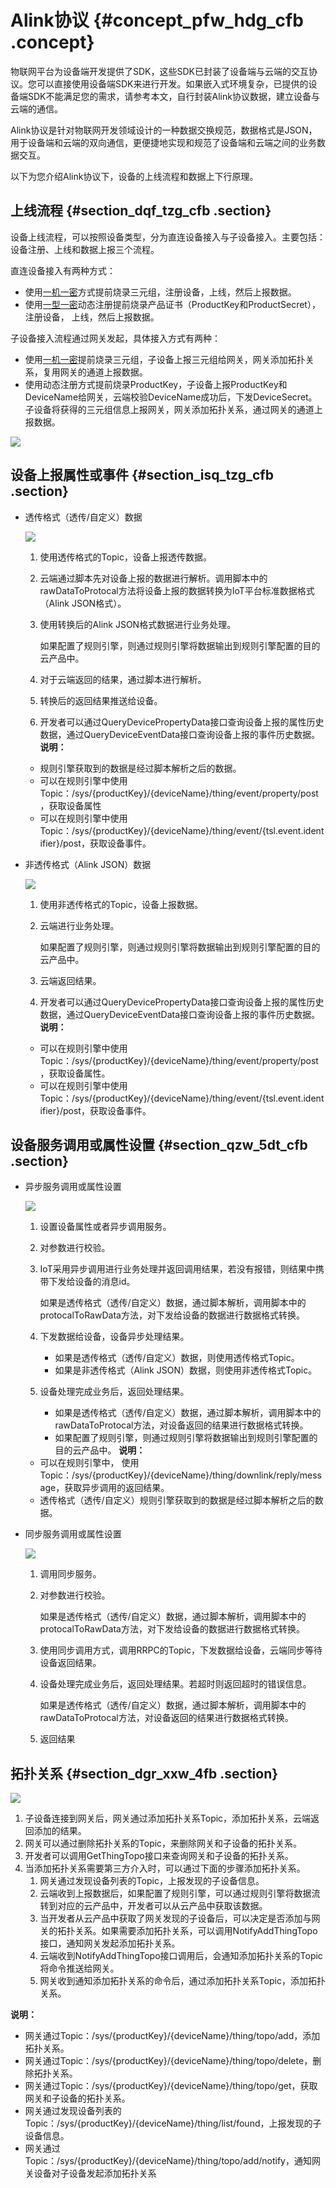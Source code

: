 # Alink协议 {#concept_pfw_hdg_cfb .concept}

物联网平台为设备端开发提供了SDK，这些SDK已封装了设备端与云端的交互协议。您可以直接使用设备端SDK来进行开发。如果嵌入式环境复杂，已提供的设备端SDK不能满足您的需求，请参考本文，自行封装Alink协议数据，建立设备与云端的通信。

Alink协议是针对物联网开发领域设计的一种数据交换规范，数据格式是JSON，用于设备端和云端的双向通信，更便捷地实现和规范了设备端和云端之间的业务数据交互。

以下为您介绍Alink协议下，设备的上线流程和数据上下行原理。

## 上线流程 {#section_dqf_tzg_cfb .section}

设备上线流程，可以按照设备类型，分为直连设备接入与子设备接入。主要包括：设备注册、上线和数据上报三个流程。

直连设备接入有两种方式：

-   使用[一机一密](intl.zh-CN/设备端开发指南/设备安全认证/一机一密.md#)方式提前烧录三元组，注册设备，上线，然后上报数据。
-   使用[一型一密](intl.zh-CN/设备端开发指南/设备安全认证/一型一密.md#)动态注册提前烧录产品证书（ProductKey和ProductSecret），注册设备， 上线，然后上报数据。

子设备接入流程通过网关发起，具体接入方式有两种：

-   使用[一机一密](intl.zh-CN/设备端开发指南/设备安全认证/一机一密.md#)提前烧录三元组，子设备上报三元组给网关，网关添加拓扑关系，复用网关的通道上报数据。
-   使用动态注册方式提前烧录ProductKey，子设备上报ProductKey和DeviceName给网关，云端校验DeviceName成功后，下发DeviceSecret。子设备将获得的三元组信息上报网关，网关添加拓扑关系，通过网关的通道上报数据。

![](http://static-aliyun-doc.oss-cn-hangzhou.aliyuncs.com/assets/img/21183/154445488611778_zh-CN.jpg)

## 设备上报属性或事件 {#section_isq_tzg_cfb .section}

-   透传格式（透传/自定义）数据

    ![](images/11785_zh-CN.jpeg)

    1.  使用透传格式的Topic，设备上报透传数据。
    2.  云端通过脚本先对设备上报的数据进行解析。调用脚本中的rawDataToProtocal方法将设备上报的数据转换为IoT平台标准数据格式（Alink JSON格式）。
    3.  使用转换后的Alink JSON格式数据进行业务处理。

        如果配置了规则引擎，则通过规则引擎将数据输出到规则引擎配置的目的云产品中。

    4.  对于云端返回的结果，通过脚本进行解析。
    5.  转换后的返回结果推送给设备。
    6.  开发者可以通过QueryDevicePropertyData接口查询设备上报的属性历史数据，通过QueryDeviceEventData接口查询设备上报的事件历史数据。
    **说明：** 

    -   规则引擎获取到的数据是经过脚本解析之后的数据。
    -   可以在规则引擎中使用Topic：/sys/\{productKey\}/\{deviceName\}/thing/event/property/post，获取设备属性
    -   可以在规则引擎中使用Topic：/sys/\{productKey\}/\{deviceName\}/thing/event/\{tsl.event.identifier\}/post，获取设备事件。
-   非透传格式（Alink JSON）数据

    ![](images/11792_zh-CN.jpeg)

    1.  使用非透传格式的Topic，设备上报数据。
    2.  云端进行业务处理。

        如果配置了规则引擎，则通过规则引擎将数据输出到规则引擎配置的目的云产品中。

    3.  云端返回结果。
    4.  开发者可以通过QueryDevicePropertyData接口查询设备上报的属性历史数据，通过QueryDeviceEventData接口查询设备上报的事件历史数据。
    **说明：** 

    -   可以在规则引擎中使用Topic：/sys/\{productKey\}/\{deviceName\}/thing/event/property/post，获取设备属性。
    -   可以在规则引擎中使用Topic：/sys/\{productKey\}/\{deviceName\}/thing/event/\{tsl.event.identifier\}/post，获取设备事件。

## 设备服务调用或属性设置 {#section_qzw_5dt_cfb .section}

-   异步服务调用或属性设置

    ![](images/11793_zh-CN.jpeg)

    1.  设置设备属性或者异步调用服务。
    2.  对参数进行校验。
    3.  IoT采用异步调用进行业务处理并返回调用结果，若没有报错，则结果中携带下发给设备的消息id。

        如果是透传格式（透传/自定义）数据，通过脚本解析，调用脚本中的protocalToRawData方法，对下发给设备的数据进行数据格式转换。

    4.  下发数据给设备，设备异步处理结果。
        -   如果是透传格式（透传/自定义）数据，则使用透传格式Topic。
        -   如果是非透传格式（Alink JSON）数据，则使用非透传格式Topic。
    5.  设备处理完成业务后，返回处理结果。
        -   如果是透传格式（透传/自定义）数据，通过脚本解析，调用脚本中的rawDataToProtocal方法，对设备返回的结果进行数据格式转换。
        -   如果配置了规则引擎，则通过规则引擎将数据输出到规则引擎配置的目的云产品中。
    **说明：** 

    -   可以在规则引擎中， 使用Topic：/sys/\{productKey\}/\{deviceName\}/thing/downlink/reply/message，获取异步调用的返回结果。
    -   透传格式（透传/自定义）规则引擎获取到的数据是经过脚本解析之后的数据。
-   同步服务调用或属性设置

    ![](images/11794_zh-CN.jpeg)

    1.  调用同步服务。
    2.  对参数进行校验。

        如果是透传格式（透传/自定义）数据，通过脚本解析，调用脚本中的protocalToRawData方法，对下发给设备的数据进行数据格式转换。

    3.  使用同步调用方式，调用RRPC的Topic，下发数据给设备，云端同步等待设备返回结果。
    4.  设备处理完成业务后，返回处理结果。若超时则返回超时的错误信息。

        如果是透传格式（透传/自定义）数据，通过脚本解析，调用脚本中的rawDataToProtocal方法，对设备返回的结果进行数据格式转换。

    5.  返回结果

## 拓扑关系 {#section_dgr_xxw_4fb .section}

![](http://static-aliyun-doc.oss-cn-hangzhou.aliyuncs.com/assets/img/21183/154445488614317_zh-CN.png)

1.  子设备连接到网关后，网关通过添加拓扑关系Topic，添加拓扑关系，云端返回添加的结果。
2.  网关可以通过删除拓扑关系的Topic，来删除网关和子设备的拓扑关系。
3.  开发者可以调用GetThingTopo接口来查询网关和子设备的拓扑关系。
4.  当添加拓扑关系需要第三方介入时，可以通过下面的步骤添加拓扑关系。
    1.  网关通过发现设备列表的Topic，上报发现的子设备信息。
    2.  云端收到上报数据后，如果配置了规则引擎，可以通过规则引擎将数据流转到对应的云产品中，开发者可以从云产品中获取该数据。
    3.  当开发者从云产品中获取了网关发现的子设备后，可以决定是否添加与网关的拓扑关系。如果需要添加拓扑关系，可以调用NotifyAddThingTopo接口，通知网关发起添加拓扑关系。
    4.  云端收到NotifyAddThingTopo接口调用后，会通知添加拓扑关系的Topic将命令推送给网关。
    5.  网关收到通知添加拓扑关系的命令后，通过添加拓扑关系Topic，添加拓扑关系。

**说明：** 

-   网关通过Topic：/sys/\{productKey\}/\{deviceName\}/thing/topo/add，添加拓扑关系。
-   网关通过Topic：/sys/\{productKey\}/\{deviceName\}/thing/topo/delete，删除拓扑关系。
-   网关通过Topic：/sys/\{productKey\}/\{deviceName\}/thing/topo/get，获取网关和子设备的拓扑关系。
-   网关通过发现设备列表的Topic：/sys/\{productKey\}/\{deviceName\}/thing/list/found，上报发现的子设备信息。
-   网关通过Topic：/sys/\{productKey\}/\{deviceName\}/thing/topo/add/notify，通知网关设备对子设备发起添加拓扑关系

